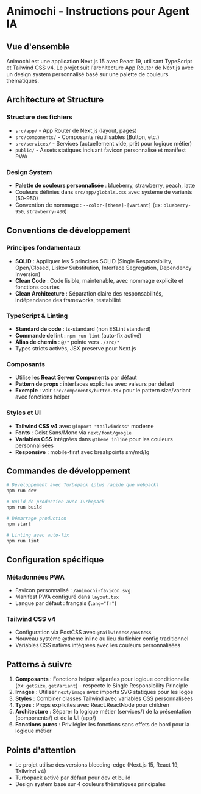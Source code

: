 # Animochi - Instructions pour Agent IA

## Vue d'ensemble

Animochi est une application Next.js 15 avec React 19, utilisant TypeScript et Tailwind CSS v4. Le projet suit l'architecture App Router de Next.js avec un design system personnalisé basé sur une palette de couleurs thématiques.

## Architecture et Structure

### Structure des fichiers

- `src/app/` - App Router de Next.js (layout, pages)
- `src/components/` - Composants réutilisables (Button, etc.)
- `src/services/` - Services (actuellement vide, prêt pour logique métier)
- `public/` - Assets statiques incluant favicon personnalisé et manifest PWA

### Design System

- **Palette de couleurs personnalisée** : blueberry, strawberry, peach, latte
- Couleurs définies dans `src/app/globals.css` avec système de variants (50-950)
- Convention de nommage : `--color-[theme]-[variant]` (ex: `blueberry-950`, `strawberry-400`)

## Conventions de développement

### Principes fondamentaux

- **SOLID** : Appliquer les 5 principes SOLID (Single Responsibility, Open/Closed, Liskov Substitution, Interface Segregation, Dependency Inversion)
- **Clean Code** : Code lisible, maintenable, avec nommage explicite et fonctions courtes
- **Clean Architecture** : Séparation claire des responsabilités, indépendance des frameworks, testabilité

### TypeScript & Linting

- **Standard de code** : ts-standard (non ESLint standard)
- **Commande de lint** : `npm run lint` (auto-fix activé)
- **Alias de chemin** : `@/*` pointe vers `./src/*`
- Types stricts activés, JSX preserve pour Next.js

### Composants

- Utilise les **React Server Components** par défaut
- **Pattern de props** : interfaces explicites avec valeurs par défaut
- **Exemple** : voir `src/components/button.tsx` pour le pattern size/variant avec fonctions helper

### Styles et UI

- **Tailwind CSS v4** avec `@import "tailwindcss"` moderne
- **Fonts** : Geist Sans/Mono via `next/font/google`
- **Variables CSS** intégrées dans `@theme inline` pour les couleurs personnalisées
- **Responsive** : mobile-first avec breakpoints sm/md/lg

## Commandes de développement

```bash
# Développement avec Turbopack (plus rapide que webpack)
npm run dev

# Build de production avec Turbopack
npm run build

# Démarrage production
npm start

# Linting avec auto-fix
npm run lint
```

## Configuration spécifique

### Métadonnées PWA

- Favicon personnalisé : `/animochi-favicon.svg`
- Manifest PWA configuré dans `layout.tsx`
- Langue par défaut : français (`lang="fr"`)

### Tailwind CSS v4

- Configuration via PostCSS avec `@tailwindcss/postcss`
- Nouveau système @theme inline au lieu du fichier config traditionnel
- Variables CSS natives intégrées avec les couleurs personnalisées

## Patterns à suivre

1. **Composants** : Fonctions helper séparées pour logique conditionnelle (ex: `getSize`, `getVariant`) - respecte le Single Responsibility Principle
2. **Images** : Utiliser `next/image` avec imports SVG statiques pour les logos
3. **Styles** : Combiner classes Tailwind avec variables CSS personnalisées
4. **Types** : Props explicites avec React.ReactNode pour children
5. **Architecture** : Séparer la logique métier (services/) de la présentation (components/) et de la UI (app/)
6. **Fonctions pures** : Privilégier les fonctions sans effets de bord pour la logique métier

## Points d'attention

- Le projet utilise des versions bleeding-edge (Next.js 15, React 19, Tailwind v4)
- Turbopack activé par défaut pour dev et build
- Design system basé sur 4 couleurs thématiques principales
